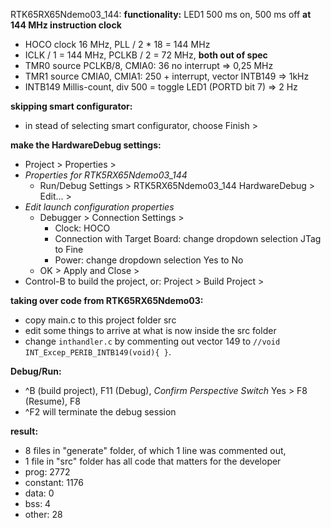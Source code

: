RTK65RX65Ndemo03_144:
**functionality:** LED1 500 ms on, 500 ms off **at 144 MHz instruction clock**
- HOCO clock 16 MHz, PLL / 2 * 18 = 144 MHz
- ICLK / 1 = 144 MHz, PCLKB / 2 = 72 MHz, **both out of spec**
- TMR0 source PCLKB/8, CMIA0: 36 no interrupt => 0,25 MHz
- TMR1 source CMIA0, CMIA1: 250 + interrupt, vector INTB149 => 1kHz
- INTB149 Millis-count, div 500 = toggle LED1 (PORTD bit 7) => 2 Hz

**skipping smart configurator:**
- in stead of selecting smart configurator, choose Finish >

**make the HardwareDebug settings:**
- Project > Properties >
- _Properties for RTK5RX65Ndemo03_144_
  - Run/Debug Settings > RTK5RX65Ndemo03_144 HardwareDebug > Edit... >
- _Edit launch configuration properties_
  - Debugger > Connection Settings >
    - Clock: HOCO
    - Connection with Target Board: change dropdown selection JTag to Fine
    - Power: change dropdown selection Yes to No
  - OK > Apply and Close >
- Control-B to build the project, or: Project > Build Project >

**taking over code from RTK65RX65Ndemo03:**
- copy main.c to this project folder src
- edit some things to arrive at what is now inside the src folder
- change `inthandler.c` by commenting out vector 149 to
  `//void INT_Excep_PERIB_INTB149(void){ }`.

**Debug/Run:**
- ^B (build project), F11 (Debug), _Confirm Perspective Switch_ Yes >
  F8 (Resume), F8  
- ^F2 will terminate the debug session

**result:**
 - 8 files in "generate" folder, of which 1 line was commented out,
 - 1 file in "src" folder has all code that matters for the developer
 - prog: 2772
 - constant: 1176
 - data: 0
 - bss: 4
 - other: 28
 